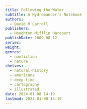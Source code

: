 ```yaml
---
title: Following the Water
subtitle: A Hydromancer’s Notebook
authors:
  - David M Carroll
publishers:
  - Houghton Mifflin Harcourt
publishDate: 2009-08-12
series: 
weight: 
genres:
  - nonfiction
  - nature
shelves:
  - natural-history
  - americana
  - deep-time
  - cartography
  - illustrated
date: 2024-01-08 14:19
lastmod: 2024-01-08 14:19
---
```

